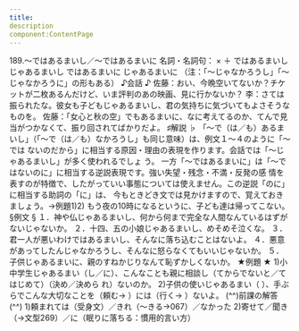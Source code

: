 ```yaml
---
title:
description
component:ContentPage
---
```



189.～ではあるまいし／～ではあるまいに
名詞・名詞句： × ＋ ではあるまいし じゃあるまいし ではあるまいに じゃあるまいに
（注：「～じゃなかろうし」「～じゃなかろうに」の形もある）
♪会話 ♪
佐藤：おい、今晩空いてないか？チケットが二枚あるんだけど、いま評判のあの映画、見に行かないか？
李：さては振られたな。彼女も子どもじゃあるまいし、君の気持ちに気づいてもよさそうなものを。
佐藤：「女心と秋の空」でもあるまいに、なに考えてるのか、てんで見当がつかなくて、振り回されてばかりだよ。
♯解説 ♭
「～で（は／も）あるまいし」（「～で（は／も）なかろうし」も同じ意味）は、例文１～４のように「～では ないのだから」に相当する原因・理由の表現を作ります。会話では「～じゃあるまいし」が多く使われるでしょ う。
一方「～ではあるまいに」は「～ではないのに」に相当する逆説表現です。強い失望・残念・不満・反発の感 情を表すのが特徴で、したがっていい事態については使えません。この逆説「のに」に相当する助詞の「に」は、 今もときどき文では見かけますので、覚えておきましょう。→例題1)2)
もう夜の10時になるというに、子ども達は帰ってこない。
§例文 §
１．神や仏じゃあるまいし、何から何まで完全な人間なんているはずがないじゃないか。
２．十四、五の小娘じゃあるまいし、めそめそ泣くな。
３．君一人が悪いわけではあるまいし、そんなに落ち込むことはないよ。
４．悪意があってしたんじゃなかろうし、そんなに怒らなくてもいいじゃないか。
５．子供じゃあるまいに、親のすねかじりなんて恥ずかしくないか。
★例題 ★
1)小中学生じゃあるまい（し／に）、こんなことも親に相談し（てからでないと／てはじめて）（決め／決めら れ）ないのか。
2)子供の使いじゃあるまい（ ）、手ぶらでこんな大切なことを（頼む→ ）には（行く→ ）ないよ。
(^^)前課の解答(^^)
1)頼まれては（受身文）／きれ（～きる→067）／なかった
2)寄せて／聞き（→文型269）／に（眠りに落ちる：慣用的言い方）
